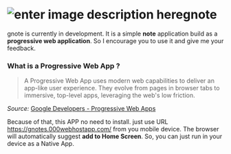 ﻿# ![enter image description here](https://gnote.000webhostapp.com/img/icons/android-icon-96x96.png)gnote

gnote is currently in development. It is a simple **note** application build as a **progressive web application**. So I encourage you to use it and give me your feedback.

### What is a Progressive Web App ?

> A Progressive Web App uses modern web capabilities to deliver an app-like user experience. They evolve from pages in browser tabs to immersive, top-level apps, leveraging the web's low friction.

_Source:_  [Google Developers - Progressive Web Apps](https://developers.google.com/web/progressive-web-apps/)


Because of that, this APP no need to install. just use URL https://gnotes.000webhostapp.com/ from you mobile device.
The browser will automatically suggest  **add to Home Screen**.
So, you can just run in your device as a Native App. 



